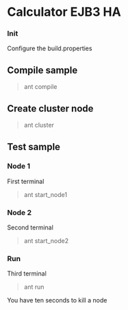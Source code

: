 # Calculator EJB3 HA 

### Init

Configure the build.properties

## Compile sample

> ant compile

## Create cluster node 

> ant cluster

## Test sample 

### Node 1 

First terminal 

> ant start_node1

### Node 2 

Second terminal 

> ant start_node2

### Run 

Third terminal 

> ant run


You have ten seconds to kill a node


